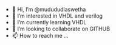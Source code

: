 - 👋 Hi, I’m @mudududlaswetha
- 👀 I’m interested in VHDL and verilog
- 🌱 I’m currently learning VHDL
- 💞️ I’m looking to collaborate on GITHUB
- 📫 How to reach me ...

<!---
mudududlaswetha/mudududlaswetha is a ✨ special ✨ repository because its `README.md` (this file) appears on your GitHub profile.
You can click the Preview link to take a look at your changes.
--->

